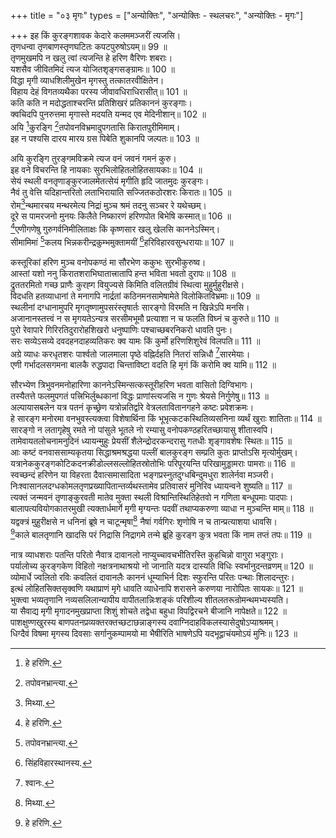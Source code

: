+++
title = "०३ मृगः"
types = ["अन्योक्तिः", "अन्योक्तिः - स्थलचरः", "अन्योक्तिः - मृगः"]

+++
इह किं कुरङ्गशावक केदारे कलममञ्जरीं त्यजसि।  
तृणधन्वा तृणबाणस्तृणघटितः कपटपुरुषोऽयम्॥ 99 ॥  
तृणमुखमपि न खलु त्वां त्यजन्ति हे हरिण वैरिणः शबराः।  
यशसैव जीवितमिदं त्यज योजितशृङ्गसङ्ग्रामः॥ 100 ॥  
विद्धा मृगी व्याधशिलीमुखेन मृगस्तु तत्कातरवीक्षितेन।  
विहाय देहं विगतव्यथैका परस्य जीवावधिराधिरासीत्॥ 101 ॥  
कति कति न मदोद्धताश्चरन्ति प्रतिशिखरं प्रतिकाननं कुरङ्गाः।  
क्वचिदपि पुनरुत्तमा मृगास्ते मदयति यन्मद एव मेदिनीशान्॥ 102 ॥  
अयि [^2]कुरङ्गि [^3]तपोवनविभ्रमादुपगतासि किरातपुरीमिमाम्।  
इह न पश्यसि दारय मारय ग्रस पिबेति शुकानपि जल्पतः॥ 103 ॥  
  
[^2]: हे हरिणि.

[^3]: तपोवनभ्रान्त्या.

अयि कुरङ्गि तुरङ्गमविक्रमे त्यज वनं जवनं गमनं कुरु।  
इह वने विचरन्ति हि नायकाः सुरभिलोहितलोहितसायकाः॥ 104 ॥  
सेयं स्थली वनतृणाङ्कुरजालमेतत्सेयं मृगीति हृदि जातमुदः कुरङ्गः।  
नैवं तु वेत्ति यदिहान्तरितो लताभिरायाति सज्जितकठोरशरः किरातः॥ 105 ॥  
रोम[^1]न्थमारचय मन्थरमेत्य निद्रां मुञ्च श्रमं तदनु सञ्चर रे यथेच्छम्।  
दूरे स पामरजनो मुनयः किलैते निष्कारणं हरिणपोत बिभेषि कस्मात्॥ 106 ॥  
[^2]एणीगणेषु गुरुगर्वनिमीलिताक्षः किं कृष्णसार खलु खेलसि काननेऽस्मिन्।  
सीमामिमां [^3]कलय भिन्नकरीन्द्रकुम्भमुक्तामयीं [^4]हरिविहारवसुन्धरायाः॥ 107 ॥  
  
[^2]: हरिणीसङ्घेषु.

[^3]: जानीहि.

[^4]: सिंहविहारस्थानस्य.

कस्तूरिकां हरिण मुञ्च वनोपकण्ठं मा सौरभेण ककुभः सुरभीकुरुष्व।  
आस्तां यशो ननु किरातशराभिघातात्त्रातापि हन्त भविता भवतो दुरापः॥ 108 ॥  
द्रुततरमितो गच्छ प्राणैः कुरह्ग वियुज्यसे किमिति वलितग्रीवं स्थित्वा मुहुर्मुहुरीक्षसे।  
विदधति हतव्याधानां ते मनागपि नार्द्रतां कठिनमनसामेषामेते विलोकितविभ्रमाः॥ 109 ॥  
स्थलीनां दग्धानामुपरि मृगतृष्णामुपसरंस्तृषार्तः सारङ्गो विरमति न खिन्नेऽपि मनसि।  
अजानानस्तत्त्वं न स मृगयतेऽन्यत्र सरसीमभूमौ प्रत्याशा न च फलति विघ्नं च कुरुते॥ 110 ॥  
पुरो रेवापारे गिरिरतिदुरारोहशिखरो धनुष्पाणिः पश्चाच्छबरनिकरो धावति पुनः।  
सरः सव्येऽसव्ये दवदहनदाहव्यतिकरः क्व यामः किं कुर्मो हरिणशिशुरेवं विलपति॥ 111 ॥  
अग्रे व्याधः करधृतशरः पार्श्वतो जालमाला पृष्ठे वह्निर्दहति नितरां सन्निधौ [^5]सारमेयाः।  
एणी गर्भादलसगमना बालकै रुद्धपादा चिन्ताविष्टा वदति हि मृगं किं करोमि क्व यामि॥ 112 ॥  
  
[^5]: श्वानः.

सौरभ्येण त्रिभुवनमनोहारिणा काननेऽस्मिन्सत्कस्तूरीहरिण भवता वासितो दिग्विभागः।  
तस्यैतत्ते फलमुपगतं पत्त्रिभिर्लुब्धकानां विद्धः प्राणांस्त्यजसि न गुणः श्रेयसे निर्गुणेषु॥ 113 ॥  
अल्पायासबलेन यत्र पतनं कृच्छ्रेण यत्रोन्नतिर्द्वारे वेत्रलतावितानगहने कष्टः प्रवेशक्रमः।  
हे सारङ्ग मनोरमा वनभुवस्त्यक्त्वा विशेषार्थिना किं भूभृत्कटकस्थितिव्यसनिना व्यर्थं खुराः शातिताः॥ 114 ॥  
सारङ्गो न लतागृहेषु रमते नो पांसुले भूतले नो रम्यासु वनोपकण्ठहरितच्छायासु शीतास्वपि।  
तामेवायतलोचनामनुदिनं ध्यायन्मुहुः प्रेयसीं शैलेन्द्रोदरकन्दरासु गतधीः शृङ्गावशेषः स्थितः॥ 115 ॥  
आः कष्टं वनवाससाम्यकृतया सिद्धाश्रमश्रद्धया पल्लीं बालकुरङ्ग सम्प्रति कुतः प्राप्तोऽसि मृत्योर्मुखम्।  
यत्रानेककुरङ्गकोटिकदनक्रीडोल्लसल्लोहितस्रोतोभिः परिपूरयन्ति परिखामुड्डामराः पामराः॥ 116 ॥  
स्वच्छन्दं हरिणेन या विहरता दैवात्समासादिता भङ्गप्रस्नुतदुग्धबिन्दुमधुरा शालेर्नवा मञ्जरी।  
निःश्वासानलदग्धकोमलतृणप्रख्यापितान्तर्व्यथस्तामेव प्रतिवासरं मुनिरिव ध्यायन्वने शुष्यति॥ 117 ॥  
त्यक्तं जन्मवनं तृणाङ्कुरवती मातेव मुक्ता स्थली विश्रान्तिस्थितिहेतवो न गणिता बन्धूपमाः पादपाः।  
बालापत्यवियोगकातरमुखी त्यक्तार्धमार्गे मृगी मृग्यन्तः पदवीं तथाप्यकरुणा व्याधा न मुञ्चन्ति माम्॥ 118 ॥  
यद्वक्त्रं मुहुरीक्षसे न धनिनां ब्रूषे न चाटून्मृषा[^1] नैषां गर्वगिरः शृणोषि न च तान्प्रत्याशया धावसि।  
[^2]काले बालतृणानि खादसि परं निद्रासि निद्रागमे तन्मे ब्रूहि कुरङ्ग कुत्र भवता किं नाम तप्तं तपः॥ 119 ॥  
  
[^1]: मिथ्या.

[^2]: क्षुधासमये.

नात्र व्याधशराः पतन्ति परितो नैवात्र दावानलो नाप्युच्चावचभीतिरस्ति कुहचिन्नो वागुरा भङ्गुराः।  
पर्यालोच्य कुरङ्गकेण विहितो नक्षत्रनाथाश्रयो नो जानाति यदत्र दास्यति विधिः स्वर्भानुदन्तव्रणम्॥ 120 ॥  
व्योमार्धे ज्वलितो रविः कवलितं दावानलैः काननं धूम्याभिर्न दिशः स्फुरन्ति परितः पन्थाः शिलादन्तुरः।  
इत्थं लोहितसिक्तसृक्वणि यथाप्राणं मृगे धावति व्याधेनापि शरासने करुणया नारोपितः सायकः॥ 121 ॥  
भुक्त्वा भव्यतृणानि नव्यसलिलान्यापीय वापीतलान्निःशङ्कं परिशील्य शीतलतरून्रोमन्थमभ्यस्यति।  
या सैवाद्य मृगी मृगादनमुखप्राप्ता शिशुं शोचते तद्वेधा बहुधा विपद्विरचने बीजानि नापेक्षते॥ 122 ॥  
पाशक्षुण्णखुरस्य बाणपतनप्रव्यक्तरक्तच्छटाछन्नाङ्गस्य दवाग्निदाहविकलस्यासेदुषोऽप्याश्रमम्।  
धिग्दैवं विषमा मृगस्य दिवसाः सर्गानुकम्पामयो मा भैषीरिति भाषणेऽपि यदभूद्वाचंयमोऽयं मुनिः॥ 123 ॥  